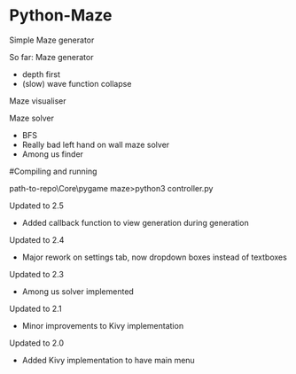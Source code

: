# Python-Maze
Simple Maze generator

So far:
  Maze generator
  - depth first
  - (slow) wave function collapse
  
  Maze visualiser
  
  Maze solver 
  - BFS
  - Really bad left hand on wall maze solver
  - Among us finder

  
#Compiling and running

path-to-repo\Core\pygame maze>python3 controller.py

Updated to 2.5
- Added callback function to view generation during generation

Updated to 2.4
- Major rework on settings tab, now dropdown boxes instead of textboxes

Updated to 2.3
- Among us solver implemented

Updated to 2.1
- Minor improvements to Kivy implementation

Updated to 2.0
- Added Kivy implementation to have main menu